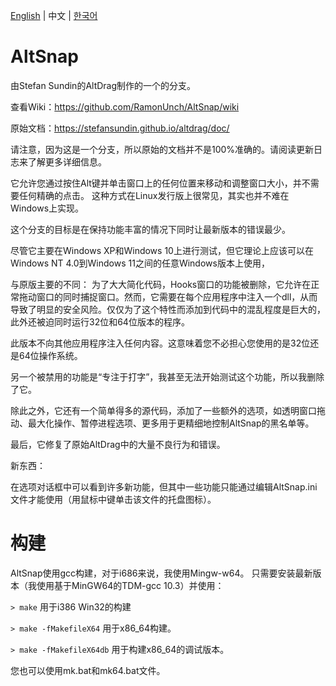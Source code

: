 [English](./README.md) | 中文 | [한국어](./README_ko-KR.md)
# AltSnap
由Stefan Sundin的AltDrag制作的一个的分支。

查看Wiki：https://github.com/RamonUnch/AltSnap/wiki

原始文档：https://stefansundin.github.io/altdrag/doc/

请注意，因为这是一个分支，所以原始的文档并不是100%准确的。请阅读更新日志来了解更多详细信息。

它允许您通过按住Alt键并单击窗口上的任何位置来移动和调整窗口大小，并不需要任何精确的点击。
这种方式在Linux发行版上很常见，其实也并不难在Windows上实现。

这个分支的目标是在保持功能丰富的情况下同时让最新版本的错误最少。

尽管它主要在Windows XP和Windows 10上进行测试，但它理论上应该可以在Windows NT 4.0到Windows 11之间的任意Windows版本上使用，

与原版主要的不同：
为了大大简化代码，Hooks窗口的功能被删除，它允许在正常拖动窗口的同时捕捉窗口。然而，它需要在每个应用程序中注入一个dll，从而导致了明显的安全风险。仅仅为了这个特性而添加到代码中的混乱程度是巨大的，此外还被迫同时运行32位和64位版本的程序。

此版本不向其他应用程序注入任何内容。这意味着您不必担心您使用的是32位还是64位操作系统。

另一个被禁用的功能是“专注于打字”，我甚至无法开始测试这个功能，所以我删除了它。

除此之外，它还有一个简单得多的源代码，添加了一些额外的选项，如透明窗口拖动、最大化操作、暂停进程选项、更多用于更精细地控制AltSnap的黑名单等。

最后，它修复了原始AltDrag中的大量不良行为和错误。

新东西：

在选项对话框中可以看到许多新功能，但其中一些功能只能通过编辑AltSnap.ini文件才能使用（用鼠标中键单击该文件的托盘图标）。

# 构建
AltSnap使用gcc构建，对于i686来说，我使用Mingw-w64。
只需要安装最新版本（我使用基于MinGW64的TDM-gcc 10.3）并使用：

`> make` 用于i386 Win32的构建

`> make -fMakefileX64` 用于x86_64构建。

`> make -fMakefileX64db` 用于构建x86_64的调试版本。

您也可以使用mk.bat和mk64.bat文件。
